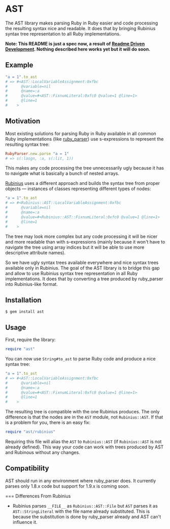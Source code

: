 AST
===

The AST library makes parsing Ruby in Ruby easier and code processing the
resulting syntax nice and readable. It does that by bringing Rubinius syntax
tree representation to all Ruby implementations.

**Note: This README is just a spec now, a result of [Readme Driven
Development](http://tom.preston-werner.com/2010/08/23/readme-driven-development.html).
Nothing described here works yet but it will do soon.**

Example
-------

```ruby
"a = 1".to_ast
# => #<AST::LocalVariableAssignment:0xfbc
#      @variable=nil
#      @name=:a
#      @value=#<AST::FixnumLiteral:0xfc0 @value=1 @line=1>
#      @line=1
#    >
```

Motivation
----------

Most existing solutions for parsing Ruby in Ruby available in all common Ruby
implementations (like [ruby_parser](https://github.com/seattlerb/ruby_parser))
use s-expressions to represent the resulting syntax tree:

```ruby
RubyParser.new.parse "a = 1"
# => s(:lasgn, :a, s(:lit, 1))
```

This makes any code processing the tree unnecessarily ugly because it has to
navigate what is basically a bunch of nested arrays.

[Rubinius](http://rubini.us/) uses a different approach and builds the syntax
tree from proper objects — instances of classes representing different types of
nodes:

```ruby
"a = 1".to_ast
# => #<Rubinius::AST::LocalVariableAssignment:0xfbc
#      @variable=nil
#      @name=:a
#      @value=#<Rubinius::AST::FixnumLiteral:0xfc0 @value=1 @line=1>
#      @line=1
#    >
```

The tree may look more complex but any code processing it will be nicer and more
readable than with s-expressions (mainly because it won't have to navigate the
tree using array indices but it will be able to use more descriptive attribute
names).

So we have ugly syntax trees available everywhere and nice syntax trees
available only in Rubinius. The goal of the AST library is to bridge this gap
and allow to use Rubinius syntax tree representation in all Ruby
implementations. It does that by converting a tree produced by ruby_parser into
Rubinius-like format.

Installation
------------

    $ gem install ast

Usage
-----

First, require the library:

```ruby
require "ast"
```

You can now use `String#to_ast` to parse Ruby code and produce a nice syntax
tree:

```ruby
"a = 1".to_ast
# => #<AST::LocalVariableAssignment:0xfbc
#      @variable=nil
#      @name=:a
#      @value=#<AST::FixnumLiteral:0xfc0 @value=1 @line=1>
#      @line=1
#    >
```

The resulting tree is compatible with the one Rubinius produces. The only
difference is that the nodes are in the `AST` module, not `Rubinius::AST`. If
that is a problem for you, there is an easy fix:

```ruby
require "ast/rubinius"
```

Requiring this file will alias the `AST` to `Rubinius::AST` (if `Rubinius::AST`
is not already defined). This way your code can work with trees produced by AST
and Rubinous without any changes.

Compatibility
-------------

AST should run in any environment where ruby_parser does. It currently parses
only 1.8.x code but support for 1.9.x is coming soon.

=== Differences From Rubinius

  * Rubinius parses `__FILE__` as `Rubinius::AST::File` but `AST` parses it as
    `AST::StringLiteral` with the file name already substituted. This is because
    the substitution is done by ruby_parser already and AST can't influence it.
